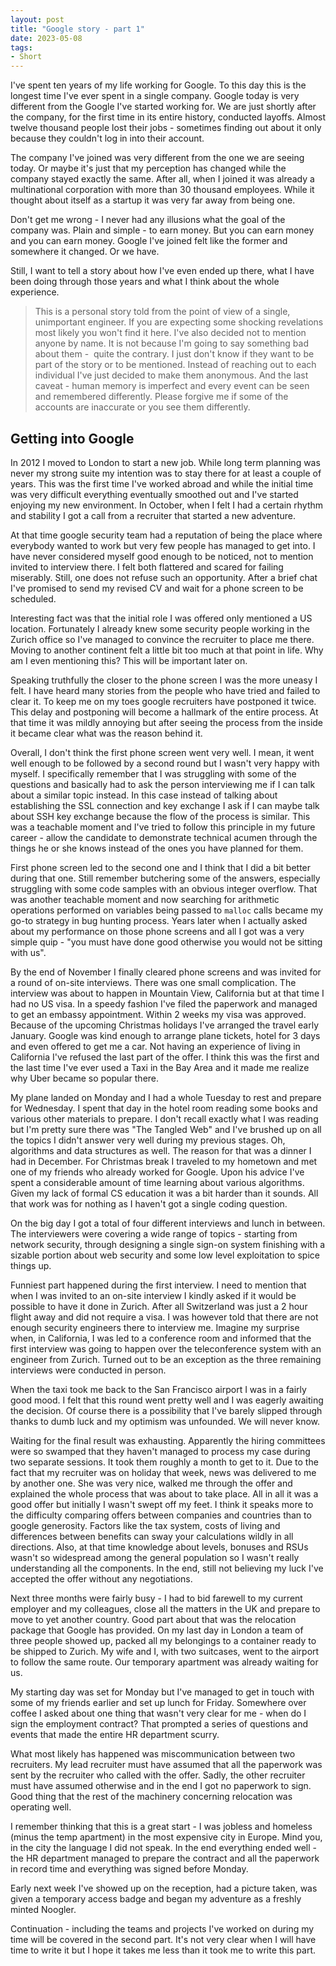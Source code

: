 ```yaml
---
layout: post
title: "Google story - part 1"
date: 2023-05-08
tags:
- Short
---
```


I've spent ten years of my life working for Google. To this day this is the longest time I've ever spent in a single company. Google today is very different from the Google I've started working for. We are just shortly after the company, for the first time in its entire history, conducted layoffs. Almost twelve thousand people lost their jobs - sometimes finding out about it only because they couldn't log in into their account.

The company I've joined was very different from the one we are seeing today. Or maybe it's just that my perception has changed while the company stayed exactly the same. After all, when I joined it was already a multinational corporation with more than 30 thousand employees. While it thought about itself as a startup it was very far away from being one.

Don't get me wrong - I never had any illusions what the goal of the company was. Plain and simple - to earn money. But you can earn money and you can earn money. Google I've joined felt like the former and somewhere it changed. Or we have.

Still, I want to tell a story about how I've even ended up there, what I have been doing through those years and what I think about the whole experience. 

> This is a personal story told from the point of view of a single, unimportant engineer. If you are expecting some shocking revelations most likely you won't find it here. I've also decided not to mention anyone by name. It is not because I'm going to say something bad about them -  quite the contrary. I just don't know if they want to be part of the story or to be mentioned. Instead of reaching out to each individual I've just decided to make them anonymous. And the last caveat - human memory is imperfect and every event can be seen and remembered differently. Please forgive me if some of the accounts are inaccurate or you see them differently.

## Getting into Google
In 2012 I moved to London to start a new job. While long term planning was never my strong suite my intention was to stay there for at least a couple of years. This was the first time I've worked abroad and while the initial time was very difficult everything eventually smoothed out and I've started enjoying my new environment. In October, when I felt I had a certain rhythm and stability I got a call from a recruiter that started a new adventure.  

At that time google security team had a reputation of being the place where everybody wanted to work but very few people has managed to get into. I have never considered myself good enough to be noticed, not to mention invited to interview there. I felt both flattered and scared for failing miserably. Still, one does not refuse such an opportunity. After a brief chat I've promised to send my revised CV and wait for a phone screen to be scheduled.

Interesting fact was that the initial role I was offered only mentioned a US location. Fortunately I already knew some security people working in the Zurich office so I've managed to convince the recruiter to place me there. Moving to another continent felt a little bit too much at that point in life. Why am I even mentioning this? This will be important later on.

Speaking truthfully the closer to the phone screen I was  the more uneasy I felt. I have heard many stories from the people who have tried and failed to clear it. To keep me on my toes google recruiters have postponed it twice. This delay and postponing will become a hallmark of the entire process. At that time it was mildly annoying but after seeing the process from the inside it became clear what was the reason behind it.

Overall, I don't think the first phone screen went very well. I mean, it went well enough to be followed by a second round but I wasn't very happy with myself. I specifically remember that I was struggling with some of the questions and basically had to ask the person interviewing me if I can talk about a similar topic instead. In this case instead of talking about establishing the SSL connection and key exchange I ask if I can maybe talk about SSH key exchange because the flow of the process is similar. This was a teachable moment and I've tried to follow this principle in my future career - allow the candidate to demonstrate technical acumen through the things he or she knows instead of the ones you have planned for them.

First phone screen led to the second one and I think that I did a bit better during that one. Still remember butchering some of the answers, especially struggling with some code samples with an obvious integer overflow. That was another teachable moment and now searching for arithmetic operations performed on variables being passed to `malloc` calls became my go-to strategy in bug hunting process. Years later when I actually asked about my performance on those phone screens and all I got was a very simple quip - "you must have done good otherwise you would not be sitting with us". 

By the end of November I finally cleared phone screens and was invited for a round of on-site interviews. There was one small complication. The interview was about to happen in Mountain View, California but at that time I had no US visa. In a speedy fashion I've filed the paperwork and managed to get an embassy appointment. Within 2 weeks my visa was approved. Because of the upcoming Christmas holidays I've arranged the travel early January. Google was kind enough to arrange plane tickets, hotel for 3 days and even offered to get me a car. Not having an experience of living in California I've refused the last part of the offer. I think this was the first and the last time I've ever used a Taxi in the Bay Area and it made me realize why Uber became so popular there.

My plane landed on Monday and I had a whole Tuesday to rest and prepare for Wednesday. I spent that day in the hotel room reading some books and various other materials to prepare. I don't recall exactly what I was reading but I'm pretty sure there was "The Tangled Web" and I've brushed up on all the topics I didn't answer very well during my previous stages. Oh, algorithms and data structures as well. The reason for that was a dinner I had in December. For Christmas break I traveled to my hometown and met one of my friends who already worked for Google. Upon his advice I've spent a considerable amount of time learning about various algorithms. Given my lack of formal CS education it was a bit harder than it sounds. All that work was for nothing as I haven't got a single coding question.

On the big day I got a total of four different interviews and lunch in between. The interviewers were covering a wide range of topics - starting from network security, through designing a single sign-on system finishing with a sizable portion about web security and some low level exploitation to spice things up.

Funniest part happened during the first interview. I need to mention that when I was invited to an on-site interview I kindly asked if it would be possible to have it done in Zurich. After all Switzerland was just a 2 hour flight away and did not require a visa. I was however told that there are not enough security engineers there to interview me. Imagine my surprise when, in California, I was led to a conference room and informed that the first interview was going to happen over the teleconference system with an engineer from Zurich. Turned out to be an exception as the three remaining interviews were conducted in person.

When the taxi took me back to the San Francisco airport I was in a fairly good mood. I felt that this round went pretty well and I was eagerly awaiting the decision. Of course there is a possibility that I've barely slipped through thanks to dumb luck and my optimism was unfounded. We will never know.

Waiting for the final result was exhausting. Apparently the hiring committees were so swamped that they haven't managed to process my case during two separate sessions. It took them roughly a month to get to it. Due to the fact that my recruiter was on holiday that week, news was delivered to me by another one. She was very nice, walked me through the offer and explained the whole process that was about to take place. All in all it was a good offer but initially I wasn't swept off my feet. I think it speaks more to the difficulty comparing offers between companies and countries than to google generosity. Factors like the tax system, costs of living and differences between benefits can sway your calculations wildly in all directions. Also, at that time knowledge about levels, bonuses and RSUs wasn't so widespread among the general population so I wasn't really understanding all the components. In the end, still not believing my luck I've accepted the offer without any negotiations.

Next three months were fairly busy - I had to bid farewell to my current employer and my colleagues, close all the matters in the UK and prepare to move to yet another country. Good part about that was the relocation package that Google has provided. On my last day in London a team of three people showed up, packed all my belongings to a container ready to be shipped to Zurich. My wife and I, with two suitcases, went to the airport to follow the same route. Our temporary apartment was already waiting for us.

My starting day was set for Monday but I've managed to get in touch with some of my friends earlier and set up lunch for Friday. Somewhere over coffee I asked about one thing that wasn't very clear for me - when do I sign the employment contract? That prompted a series of questions and events that made the entire HR department scurry. 

What most likely has happened was miscommunication between two recruiters. My lead recruiter must have assumed that all the paperwork was sent by the recruiter who called with the offer. Sadly, the other recruiter must have assumed otherwise and in the end I got no paperwork to sign. Good thing that the rest of the machinery concerning relocation was operating well.

I remember thinking that this is a great start - I was jobless and homeless (minus the temp apartment) in the most expensive city in Europe. Mind you, in the city the language I did not speak. In the end everything ended well - the HR department managed to prepare the contract and all the paperwork in record time and everything was signed before Monday.

Early next week I've showed up on the reception, had a picture taken, was given a temporary access badge and began my adventure as a freshly minted Noogler.

Continuation - including the teams and projects I've worked on during my time will be covered in the second part. It's not very clear when I will have time to write it but I hope it takes me less than it took me to write this part.